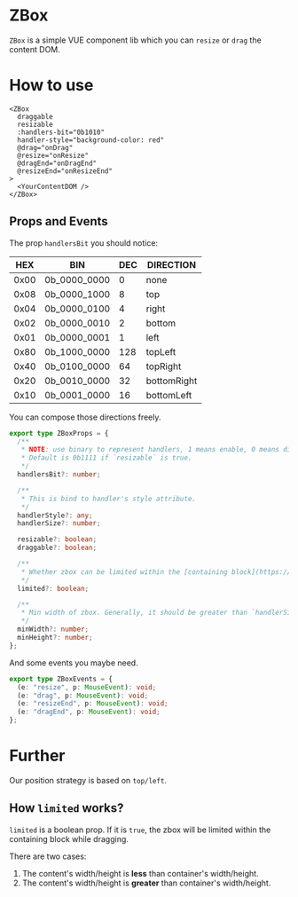 # ZBox

`ZBox` is a simple VUE component lib which you can `resize` or `drag` the content DOM.

# How to use

```vue
<ZBox
  draggable
  resizable
  :handlers-bit="0b1010"
  handler-style="background-color: red"
  @drag="onDrag"
  @resize="onResize"
  @dragEnd="onDragEnd"
  @resizeEnd="onResizeEnd"
>
  <YourContentDOM />
</ZBox>
```

## Props and Events

The prop `handlersBit` you should notice:

| HEX  | BIN          | DEC | DIRECTION   |
| ---- | ------------ | --- | ----------- |
| 0x00 | 0b_0000_0000 | 0   | none        |
| 0x08 | 0b_0000_1000 | 8   | top         |
| 0x04 | 0b_0000_0100 | 4   | right       |
| 0x02 | 0b_0000_0010 | 2   | bottom      |
| 0x01 | 0b_0000_0001 | 1   | left        |
| 0x80 | 0b_1000_0000 | 128 | topLeft     |
| 0x40 | 0b_0100_0000 | 64  | topRight    |
| 0x20 | 0b_0010_0000 | 32  | bottomRight |
| 0x10 | 0b_0001_0000 | 16  | bottomLeft  |

You can compose those directions freely.

```ts
export type ZBoxProps = {
  /**
   * NOTE: use binary to represent handlers, 1 means enable, 0 means disable
   * Default is 0b1111 if `resizable` is true.
   */
  handlersBit?: number;

  /**
   * This is bind to handler's style attribute.
   */
  handlerStyle?: any;
  handlerSize?: number;

  resizable?: boolean;
  draggable?: boolean;

  /**
   * Whether zbox can be limited within the [containing block](https://developer.mozilla.org/en-US/docs/Web/CSS/CSS_display/Containing_block#identifying_the_containing_block) while dragging.
   */
  limited?: boolean;

  /**
   * Min width of zbox. Generally, it should be greater than `handlerSize` at least.
   */
  minWidth?: number;
  minHeight?: number;
};
```

And some events you maybe need.

```ts
export type ZBoxEvents = {
  (e: "resize", p: MouseEvent): void;
  (e: "drag", p: MouseEvent): void;
  (e: "resizeEnd", p: MouseEvent): void;
  (e: "dragEnd", p: MouseEvent): void;
};
```

# Further

Our position strategy is based on `top/left`.

## How `limited` works?

`limited` is a boolean prop. If it is `true`, the zbox will be limited within the containing block while dragging.

There are two cases:

1. The content's width/height is **less** than container's width/height.
2. The content's width/height is **greater** than container's width/height.
